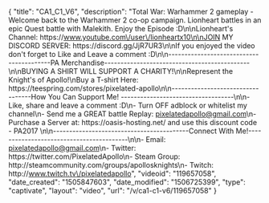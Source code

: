 {
    "title": "CA1_C1_V6",
    "description": "Total War: Warhammer 2 gameplay - Welcome back to the Warhammer 2 co-op campaign. Lionheart battles in an epic Quest battle with Malekith. Enjoy the Episode :D\n\nLionheart's Channel: https:\/\/www.youtube.com\/user\/lionheartx10\n\nJOIN MY DISCORD SERVER: https:\/\/discord.gg\/JjR7UR3\n\nIf you enjoyed the video don't forget to Like and Leave a comment :D\n\n-----------------------------------------PA Merchandise---------------------------------------------\n\nBUYING A SHIRT WILL SUPPORT A CHARITY!\n\nRepresent the Knight's of Apollo!\nBuy a T-shirt Here: https:\/\/teespring.com\/stores\/pixelated-apollo\n\n----------------------------------How You Can Support Me! -----------------------------------\n\n- Like, share and leave a comment :D\n- Turn OFF adblock or whitelist my channel\n- Send me a GREAT battle Replay: pixelatedapollo@gmail.com\n- Purchase a Server at: https:\/\/oasis-hosting.net\/ and use this discount code - PA2017 \n\n------------------------------------------Connect With Me!-----------------------------------------\n\n- Email: pixelatedapollo@gmail.com\n- Twitter: https:\/\/twitter.com\/PixelatedApollo\n- Steam Group:  http:\/\/steamcommunity.com\/groups\/apollosknights\n- Twitch: http:\/\/www.twitch.tv\/pixelatedapollo",
    "videoid": "119657058",
    "date_created": "1505847603",
    "date_modified": "1506725399",
    "type": "captivate",
    "layout": "video",
    "url": "\/v\/ca1-c1-v6\/119657058"
}